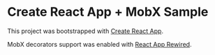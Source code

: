 # Create React App + MobX Sample

This project was bootstrapped with [Create React App](https://github.com/facebookincubator/create-react-app).

MobX decorators support was enabled with [React App Rewired](https://github.com/timarney/react-app-rewired).